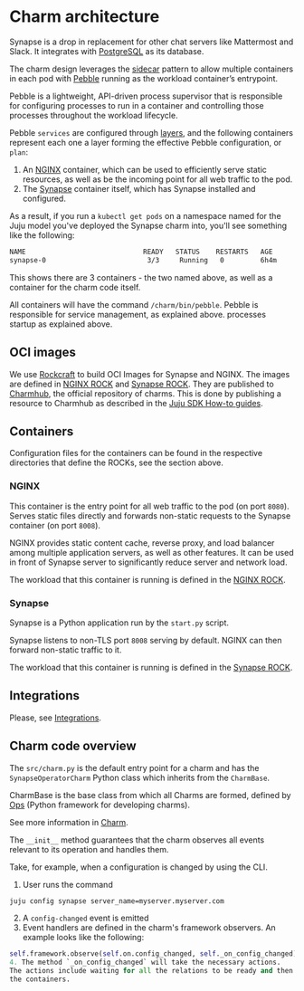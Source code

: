 # Charm architecture

Synapse is a drop in replacement for other chat servers like Mattermost and
Slack. It integrates with [PostgreSQL](https://www.postgresql.org/) as its
database.

The charm design leverages the [sidecar](https://kubernetes.io/blog/2015/06/the-distributed-system-toolkit-patterns/#example-1-sidecar-containers) pattern to allow multiple containers in each pod
with [Pebble](https://juju.is/docs/sdk/pebble) running as the workload
container’s entrypoint.

Pebble is a lightweight, API-driven process supervisor that is responsible for
configuring processes to run in a container and controlling those processes
throughout the workload lifecycle.

Pebble `services` are configured through [layers](https://github.com/canonical/pebble#layer-specification),
and the following containers represent each one a layer forming the effective
Pebble configuration, or `plan`:

1. An [NGINX](https://www.nginx.com/) container, which can be used to
efficiently serve static resources, as well as be the incoming point for all web
traffic to the pod.
2. The [Synapse](https://github.com/matrix-org/synapse) container itself, which
has Synapse installed and configured.

As a result, if you run a `kubectl get pods` on a namespace named for the Juju
model you've deployed the Synapse charm into, you'll see something like the
following:

```bash
NAME                             READY   STATUS    RESTARTS   AGE
synapse-0                         3/3     Running   0         6h4m
```

This shows there are 3 containers - the two named above, as well as a container
for the charm code itself.

All containers will have the command `/charm/bin/pebble`. Pebble is responsible for service management, as explained above.
processes startup as explained above.

## OCI images

We use [Rockcraft](https://canonical-rockcraft.readthedocs-hosted.com/en/latest/)
to build OCI Images for Synapse and NGINX.
The images are defined in [NGINX ROCK](https://github.com/canonical/synapse-operator/tree/main/nginx_rock/)
and [Synapse ROCK](https://github.com/canonical/synapse-operator/tree/main/synapse_rock).
They are published to [Charmhub](https://charmhub.io/), the official repository
of charms.
This is done by publishing a resource to Charmhub as described in the
[Juju SDK How-to guides](https://juju.is/docs/sdk/publishing).

## Containers

Configuration files for the containers can be found in the respective
directories that define the ROCKs, see the section above.

### NGINX

This container is the entry point for all web traffic to the pod (on port
`8080`). Serves static files directly and forwards non-static requests to
the Synapse container (on port `8008`).

NGINX provides static content cache, reverse proxy, and load balancer among 
multiple application servers, as well as other features. It can be used in front of
Synapse server to significantly reduce server and network load.

The workload that this container is running is defined in the [NGINX ROCK](https://github.com/canonical/synapse-operator/tree/main/nginx_rock/).

### Synapse

Synapse is a Python application run by the `start.py` script.

Synapse listens to non-TLS port `8008` serving by default. NGINX can then
forward non-static traffic to it.

The workload that this container is running is defined in the [Synapse ROCK](https://github.com/canonical/synapse-operator/tree/main/synapse_rock).

## Integrations

Please, see [Integrations](https://charmhub.io/synapse/docs/reference/integrations).

## Charm code overview

The `src/charm.py` is the default entry point for a charm and has the
`SynapseOperatorCharm` Python class which inherits from the `CharmBase`.

CharmBase is the base class from which all Charms are formed, defined by [Ops](https://juju.is/docs/sdk/ops)
(Python framework for developing charms).

See more information in [Charm](https://juju.is/docs/sdk/constructs#heading--charm).

The `__init__` method guarantees that the charm observes all events relevant to
its operation and handles them.

Take, for example, when a configuration is changed by using the CLI.

1. User runs the command
```bash
juju config synapse server_name=myserver.myserver.com
```
2. A `config-changed` event is emitted
3. Event handlers are defined in the charm's framework observers. An example looks like the following:
```python
self.framework.observe(self.on.config_changed, self._on_config_changed)
4. The method `_on_config_changed` will take the necessary actions. 
The actions include waiting for all the relations to be ready and then configuring
the containers.
